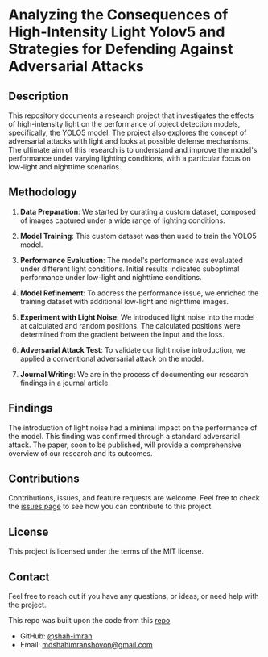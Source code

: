 # Analyzing the Consequences of High-Intensity Light Yolov5 and Strategies for Defending Against Adversarial Attacks

## Description

This repository documents a research project that investigates the effects of high-intensity light on the performance of object detection models, specifically, the YOLO5 model. The project also explores the concept of adversarial attacks with light and looks at possible defense mechanisms. The ultimate aim of this research is to understand and improve the model's performance under varying lighting conditions, with a particular focus on low-light and nighttime scenarios.

## Methodology

1. **Data Preparation**: We started by curating a custom dataset, composed of images captured under a wide range of lighting conditions. 

2. **Model Training**: This custom dataset was then used to train the YOLO5 model.

3. **Performance Evaluation**: The model's performance was evaluated under different light conditions. Initial results indicated suboptimal performance under low-light and nighttime conditions.

4. **Model Refinement**: To address the performance issue, we enriched the training dataset with additional low-light and nighttime images.

5. **Experiment with Light Noise**: We introduced light noise into the model at calculated and random positions. The calculated positions were determined from the gradient between the input and the loss. 

6. **Adversarial Attack Test**: To validate our light noise introduction, we applied a conventional adversarial attack on the model. 

7. **Journal Writing**: We are in the process of documenting our research findings in a journal article. 

## Findings

The introduction of light noise had a minimal impact on the performance of the model. This finding was confirmed through a standard adversarial attack. The paper, soon to be published, will provide a comprehensive overview of our research and its outcomes.

## Contributions

Contributions, issues, and feature requests are welcome. Feel free to check the [issues page](LINK_TO_ISSUES) to see how you can contribute to this project.

## License

This project is licensed under the terms of the MIT license.

## Contact

Feel free to reach out if you have any questions, or ideas, or need help with the project.

This repo was built upon the code from this [repo](https://github.com/ultralytics/yolov5)

* GitHub: [@shah-imran](https://github.com/Shah-imran)
* Email: mdshahimranshovon@gmail.com
